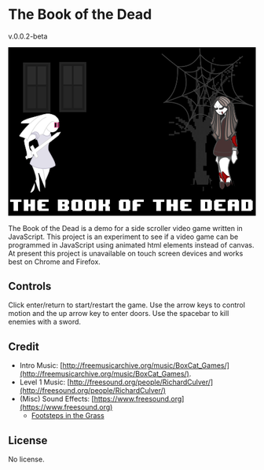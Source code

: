 # The Book of the Dead

v.0.0.2-beta

![Images](https://raw.githubusercontent.com/allansachsambia/TheBookOfTheDead/master/readme-splash.png)

The Book of the Dead is a demo for a side scroller video game written in JavaScript.  This project is an experiment to see if a video game can be programmed in JavaScript using animated html elements instead of canvas.  At present this project is unavailable on touch screen devices and works best on Chrome and Firefox.

## Controls

Click enter/return to start/restart the game.  Use the arrow keys to control motion and the up arrow key to enter doors.  Use the spacebar to kill enemies with a sword.

## Credit

- Intro Music: [http://freemusicarchive.org/music/BoxCat_Games/](http://freemusicarchive.org/music/BoxCat_Games/).
- Level 1 Music: [http://freesound.org/people/RichardCulver/](http://freesound.org/people/RichardCulver/)
- (Misc) Sound Effects: [https://www.freesound.org](https://www.freesound.org)
  - [Footsteps in the Grass](https://www.freesound.org/people/DSOADigital/sounds/362249/)

## License

No license.
